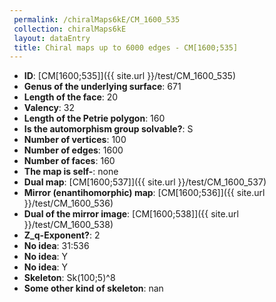 ```yaml
--- 
 permalink: /chiralMaps6kE/CM_1600_535 
 collection: chiralMaps6kE
 layout: dataEntry
 title: Chiral maps up to 6000 edges - CM[1600;535]
---
```


- **ID**: [CM[1600;535]]({{ site.url }}/test/CM_1600_535)
- **Genus of the underlying surface**: 671
- **Length of the face**: 20
- **Valency**: 32
- **Length of the Petrie polygon**: 160
- **Is the automorphism group solvable?**: S
- **Number of vertices**: 100
- **Number of edges**: 1600
- **Number of faces**: 160
- **The map is self-**: none
- **Dual map**: [CM[1600;537]]({{ site.url }}/test/CM_1600_537)
- **Mirror (enantihomorphic) map**: [CM[1600;536]]({{ site.url }}/test/CM_1600_536)
- **Dual of the mirror image**: [CM[1600;538]]({{ site.url }}/test/CM_1600_538)
- **Z_q-Exponent?**: 2
- **No idea**:  31:536
- **No idea**: Y
- **No idea**: Y
- **Skeleton**: Sk(100;5)^8
- **Some other kind of skeleton**: nan
